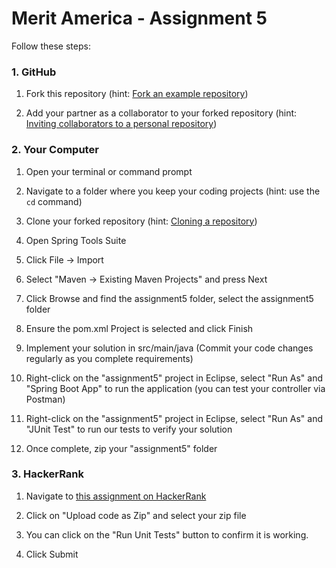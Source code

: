 # Merit America - Assignment 5

Follow these steps:

### 1. GitHub

  1. Fork this repository (hint: [Fork an example repository](https://help.github.com/en/github/getting-started-with-github/fork-a-repo#fork-an-example-repository))

  2. Add your partner as a collaborator to your forked repository (hint: [Inviting collaborators to a personal repository](https://help.github.com/en/github/setting-up-and-managing-your-github-user-account/inviting-collaborators-to-a-personal-repository))

### 2. Your Computer

  1. Open your terminal or command prompt

  2. Navigate to a folder where you keep your coding projects (hint: use the `cd` command)

  3. Clone your forked repository (hint: [Cloning a repository](https://help.github.com/en/github/creating-cloning-and-archiving-repositories/cloning-a-repository))

  4. Open Spring Tools Suite

  5. Click File -> Import

  6. Select "Maven -> Existing Maven Projects" and press Next

  7. Click Browse and find the assignment5 folder, select the assignment5 folder

  8. Ensure the pom.xml Project is selected and click Finish

  9. Implement your solution in src/main/java (Commit your code changes regularly as you complete requirements)

  10. Right-click on the "assignment5" project in Eclipse, select "Run As" and "Spring Boot App" to run the application (you can test your controller via Postman)

  11. Right-click on the "assignment5" project in Eclipse, select "Run As" and "JUnit Test" to run our tests to verify your solution

  12. Once complete, zip your "assignment5" folder

### 3. HackerRank

  1. Navigate to [this assignment on HackerRank](https://www.hackerrank.com/tests/6o9fk556dqc/8b978d6b7f2c543e83b2c0cef536bb34?try_test=true)

  2. Click on "Upload code as Zip" and select your zip file

  3. You can click on the "Run Unit Tests" button to confirm it is working.

  4. Click Submit
